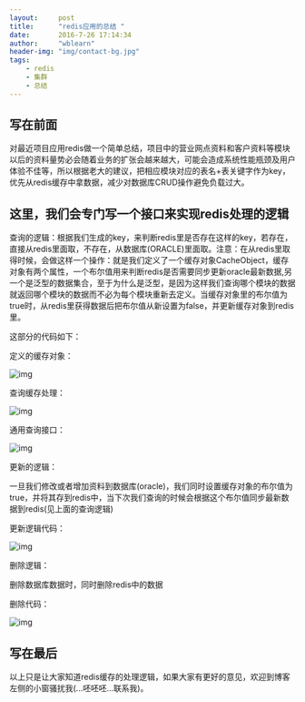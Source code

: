 ```yaml
---
layout:     post
title:      "redis应用的总结 "
date:       2016-7-26 17:14:34
author:     "wblearn"
header-img: "img/contact-bg.jpg"
tags:
    - redis
    - 集群
    - 总结
---
```


## 写在前面

对最近项目应用redis做一个简单总结，项目中的营业网点资料和客户资料等模块以后的资料量势必会随着业务的扩张会越来越大，可能会造成系统性能瓶颈及用户体验不佳等，所以根据老大的建议，把相应模块对应的表名+表关键字作为key，优先从redis缓存中拿数据，减少对数据库CRUD操作避免负载过大。



## 这里，我们会专门写一个接口来实现redis处理的逻辑



查询的逻辑：根据我们生成的key，来判断redis里是否存在这样的key，若存在，直接从redis里面取，不存在，从数据库(ORACLE)里面取。注意：在从redis里取得时候，会做这样一个操作：就是我们定义了一个缓存对象CacheObject，缓存对象有两个属性，一个布尔值用来判断redis是否需要同步更新oracle最新数据,另一个是泛型的数据集合，至于为什么是泛型，是因为这样我们查询哪个模块的数据就返回哪个模块的数据而不必为每个模块重新去定义。当缓存对象里的布尔值为true时，从redis里获得数据后把布尔值从新设置为false，并更新缓存对象到redis里。



这部分的代码如下：

定义的缓存对象：



![img](http://wblearn.github.io/img/in-post/redis/1s.webp)

查询缓存处理：



![img](http://wblearn.github.io/img/in-post/redis/2s.webp)

通用查询接口：



![img](http://wblearn.github.io/img/in-post/redis/3s.webp)

更新的逻辑：

一旦我们修改或者增加资料到数据库(oracle)，我们同时设置缓存对象的布尔值为true，并将其存到redis中，当下次我们查询的时候会根据这个布尔值同步最新数据到redis(见上面的查询逻辑)

更新逻辑代码：





![img](http://wblearn.github.io/img/in-post/redis/4s.webp)



删除逻辑：

删除数据库数据时，同时删除redis中的数据

删除代码：



![img](http://wblearn.github.io/img/in-post/redis/5s.webp)



## 写在最后

以上只是让大家知道redis缓存的处理逻辑，如果大家有更好的意见，欢迎到博客左侧的小窗骚扰我(...呸呸呸...联系我)。